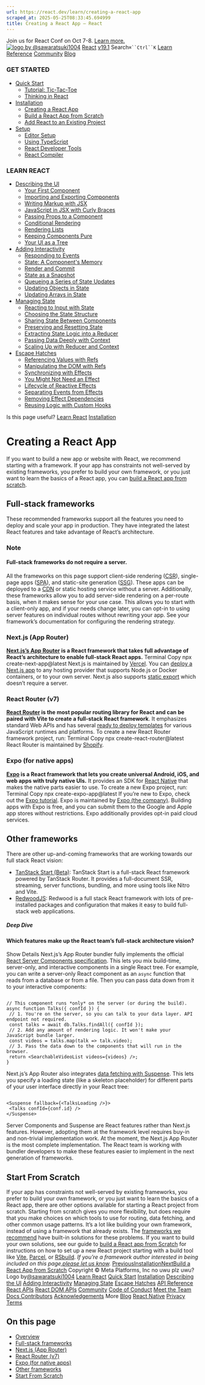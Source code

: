 ```yaml
---
url: https://react.dev/learn/creating-a-react-app
scraped_at: 2025-05-25T08:33:45.694999
title: Creating a React App – React
---
```


Join us for React Conf on Oct 7-8.
[Learn more.](https://conf.react.dev/)
[![logo by @sawaratsuki1004](https://react.dev/_next/image?url=%2Fimages%2Fuwu.png&w=128&q=75)](https://react.dev/)
[React](https://react.dev/)
[v19.1](https://react.dev/versions)
Search`⌘``Ctrl``K`
[Learn](https://react.dev/learn)
[Reference](https://react.dev/reference/react)
[Community](https://react.dev/community)
[Blog](https://react.dev/blog)
[](https://react.dev/community/translations)
[](https://github.com/facebook/react/releases)
### GET STARTED
  * [Quick Start ](https://react.dev/learn "Quick Start")
    * [Tutorial: Tic-Tac-Toe ](https://react.dev/learn/tutorial-tic-tac-toe "Tutorial: Tic-Tac-Toe")
    * [Thinking in React ](https://react.dev/learn/thinking-in-react "Thinking in React")
  * [Installation ](https://react.dev/learn/installation "Installation")
    * [Creating a React App ](https://react.dev/learn/creating-a-react-app "Creating a React App")
    * [Build a React App from Scratch ](https://react.dev/learn/build-a-react-app-from-scratch "Build a React App from Scratch")
    * [Add React to an Existing Project ](https://react.dev/learn/add-react-to-an-existing-project "Add React to an Existing Project")
  * [Setup ](https://react.dev/learn/setup "Setup")
    * [Editor Setup ](https://react.dev/learn/editor-setup "Editor Setup")
    * [Using TypeScript ](https://react.dev/learn/typescript "Using TypeScript")
    * [React Developer Tools ](https://react.dev/learn/react-developer-tools "React Developer Tools")
    * [React Compiler ](https://react.dev/learn/react-compiler "React Compiler")
### LEARN REACT
  * [Describing the UI ](https://react.dev/learn/describing-the-ui "Describing the UI")
    * [Your First Component ](https://react.dev/learn/your-first-component "Your First Component")
    * [Importing and Exporting Components ](https://react.dev/learn/importing-and-exporting-components "Importing and Exporting Components")
    * [Writing Markup with JSX ](https://react.dev/learn/writing-markup-with-jsx "Writing Markup with JSX")
    * [JavaScript in JSX with Curly Braces ](https://react.dev/learn/javascript-in-jsx-with-curly-braces "JavaScript in JSX with Curly Braces")
    * [Passing Props to a Component ](https://react.dev/learn/passing-props-to-a-component "Passing Props to a Component")
    * [Conditional Rendering ](https://react.dev/learn/conditional-rendering "Conditional Rendering")
    * [Rendering Lists ](https://react.dev/learn/rendering-lists "Rendering Lists")
    * [Keeping Components Pure ](https://react.dev/learn/keeping-components-pure "Keeping Components Pure")
    * [Your UI as a Tree ](https://react.dev/learn/understanding-your-ui-as-a-tree "Your UI as a Tree")
  * [Adding Interactivity ](https://react.dev/learn/adding-interactivity "Adding Interactivity")
    * [Responding to Events ](https://react.dev/learn/responding-to-events "Responding to Events")
    * [State: A Component's Memory ](https://react.dev/learn/state-a-components-memory "State: A Component's Memory")
    * [Render and Commit ](https://react.dev/learn/render-and-commit "Render and Commit")
    * [State as a Snapshot ](https://react.dev/learn/state-as-a-snapshot "State as a Snapshot")
    * [Queueing a Series of State Updates ](https://react.dev/learn/queueing-a-series-of-state-updates "Queueing a Series of State Updates")
    * [Updating Objects in State ](https://react.dev/learn/updating-objects-in-state "Updating Objects in State")
    * [Updating Arrays in State ](https://react.dev/learn/updating-arrays-in-state "Updating Arrays in State")
  * [Managing State ](https://react.dev/learn/managing-state "Managing State")
    * [Reacting to Input with State ](https://react.dev/learn/reacting-to-input-with-state "Reacting to Input with State")
    * [Choosing the State Structure ](https://react.dev/learn/choosing-the-state-structure "Choosing the State Structure")
    * [Sharing State Between Components ](https://react.dev/learn/sharing-state-between-components "Sharing State Between Components")
    * [Preserving and Resetting State ](https://react.dev/learn/preserving-and-resetting-state "Preserving and Resetting State")
    * [Extracting State Logic into a Reducer ](https://react.dev/learn/extracting-state-logic-into-a-reducer "Extracting State Logic into a Reducer")
    * [Passing Data Deeply with Context ](https://react.dev/learn/passing-data-deeply-with-context "Passing Data Deeply with Context")
    * [Scaling Up with Reducer and Context ](https://react.dev/learn/scaling-up-with-reducer-and-context "Scaling Up with Reducer and Context")
  * [Escape Hatches ](https://react.dev/learn/escape-hatches "Escape Hatches")
    * [Referencing Values with Refs ](https://react.dev/learn/referencing-values-with-refs "Referencing Values with Refs")
    * [Manipulating the DOM with Refs ](https://react.dev/learn/manipulating-the-dom-with-refs "Manipulating the DOM with Refs")
    * [Synchronizing with Effects ](https://react.dev/learn/synchronizing-with-effects "Synchronizing with Effects")
    * [You Might Not Need an Effect ](https://react.dev/learn/you-might-not-need-an-effect "You Might Not Need an Effect")
    * [Lifecycle of Reactive Effects ](https://react.dev/learn/lifecycle-of-reactive-effects "Lifecycle of Reactive Effects")
    * [Separating Events from Effects ](https://react.dev/learn/separating-events-from-effects "Separating Events from Effects")
    * [Removing Effect Dependencies ](https://react.dev/learn/removing-effect-dependencies "Removing Effect Dependencies")
    * [Reusing Logic with Custom Hooks ](https://react.dev/learn/reusing-logic-with-custom-hooks "Reusing Logic with Custom Hooks")


Is this page useful?
[Learn React](https://react.dev/learn)
[Installation](https://react.dev/learn/installation)
# Creating a React App[](https://react.dev/learn/creating-a-react-app#undefined "Link for this heading")
If you want to build a new app or website with React, we recommend starting with a framework.
If your app has constraints not well-served by existing frameworks, you prefer to build your own framework, or you just want to learn the basics of a React app, you can [build a React app from scratch](https://react.dev/learn/build-a-react-app-from-scratch).
## Full-stack frameworks [](https://react.dev/learn/creating-a-react-app#full-stack-frameworks "Link for Full-stack frameworks ")
These recommended frameworks support all the features you need to deploy and scale your app in production. They have integrated the latest React features and take advantage of React’s architecture.
### Note
#### Full-stack frameworks do not require a server. [](https://react.dev/learn/creating-a-react-app#react-frameworks-do-not-require-a-server "Link for Full-stack frameworks do not require a server. ")
All the frameworks on this page support client-side rendering ([CSR](https://developer.mozilla.org/en-US/docs/Glossary/CSR)), single-page apps ([SPA](https://developer.mozilla.org/en-US/docs/Glossary/SPA)), and static-site generation ([SSG](https://developer.mozilla.org/en-US/docs/Glossary/SSG)). These apps can be deployed to a [CDN](https://developer.mozilla.org/en-US/docs/Glossary/CDN) or static hosting service without a server. Additionally, these frameworks allow you to add server-side rendering on a per-route basis, when it makes sense for your use case.
This allows you to start with a client-only app, and if your needs change later, you can opt-in to using server features on individual routes without rewriting your app. See your framework’s documentation for configuring the rendering strategy.
### Next.js (App Router) [](https://react.dev/learn/creating-a-react-app#nextjs-app-router "Link for Next.js \(App Router\) ")
**[Next.js’s App Router](https://nextjs.org/docs) is a React framework that takes full advantage of React’s architecture to enable full-stack React apps.**
Terminal
Copy
npx create-next-app@latest
Next.js is maintained by [Vercel](https://vercel.com/). You can [deploy a Next.js app](https://nextjs.org/docs/app/building-your-application/deploying) to any hosting provider that supports Node.js or Docker containers, or to your own server. Next.js also supports [static export](https://nextjs.org/docs/app/building-your-application/deploying/static-exports) which doesn’t require a server.
### React Router (v7) [](https://react.dev/learn/creating-a-react-app#react-router-v7 "Link for React Router \(v7\) ")
**[React Router](https://reactrouter.com/start/framework/installation) is the most popular routing library for React and can be paired with Vite to create a full-stack React framework**. It emphasizes standard Web APIs and has several [ready to deploy templates](https://github.com/remix-run/react-router-templates) for various JavaScript runtimes and platforms.
To create a new React Router framework project, run:
Terminal
Copy
npx create-react-router@latest
React Router is maintained by [Shopify](https://www.shopify.com).
### Expo (for native apps) [](https://react.dev/learn/creating-a-react-app#expo "Link for Expo \(for native apps\) ")
**[Expo](https://expo.dev/) is a React framework that lets you create universal Android, iOS, and web apps with truly native UIs.** It provides an SDK for [React Native](https://reactnative.dev/) that makes the native parts easier to use. To create a new Expo project, run:
Terminal
Copy
npx create-expo-app@latest
If you’re new to Expo, check out the [Expo tutorial](https://docs.expo.dev/tutorial/introduction/).
Expo is maintained by [Expo (the company)](https://expo.dev/about). Building apps with Expo is free, and you can submit them to the Google and Apple app stores without restrictions. Expo additionally provides opt-in paid cloud services.
## Other frameworks [](https://react.dev/learn/creating-a-react-app#other-frameworks "Link for Other frameworks ")
There are other up-and-coming frameworks that are working towards our full stack React vision:
  * [TanStack Start (Beta)](https://tanstack.com/): TanStack Start is a full-stack React framework powered by TanStack Router. It provides a full-document SSR, streaming, server functions, bundling, and more using tools like Nitro and Vite.
  * [RedwoodJS](https://redwoodjs.com/): Redwood is a full stack React framework with lots of pre-installed packages and configuration that makes it easy to build full-stack web applications.


##### Deep Dive
#### Which features make up the React team’s full-stack architecture vision? [](https://react.dev/learn/creating-a-react-app#which-features-make-up-the-react-teams-full-stack-architecture-vision "Link for Which features make up the React team’s full-stack architecture vision? ")
Show Details
Next.js’s App Router bundler fully implements the official [React Server Components specification](https://github.com/reactjs/rfcs/blob/main/text/0188-server-components.md). This lets you mix build-time, server-only, and interactive components in a single React tree.
For example, you can write a server-only React component as an `async` function that reads from a database or from a file. Then you can pass data down from it to your interactive components:
```

// This component runs *only* on the server (or during the build).
async function Talks({ confId }) {
 // 1. You're on the server, so you can talk to your data layer. API endpoint not required.
 const talks = await db.Talks.findAll({ confId });
 // 2. Add any amount of rendering logic. It won't make your JavaScript bundle larger.
 const videos = talks.map(talk => talk.video);
 // 3. Pass the data down to the components that will run in the browser.
 return <SearchableVideoList videos={videos} />;
}

```

Next.js’s App Router also integrates [data fetching with Suspense](https://react.dev/blog/2022/03/29/react-v18#suspense-in-data-frameworks). This lets you specify a loading state (like a skeleton placeholder) for different parts of your user interface directly in your React tree:
```

<Suspense fallback={<TalksLoading />}>
 <Talks confId={conf.id} />
</Suspense>

```

Server Components and Suspense are React features rather than Next.js features. However, adopting them at the framework level requires buy-in and non-trivial implementation work. At the moment, the Next.js App Router is the most complete implementation. The React team is working with bundler developers to make these features easier to implement in the next generation of frameworks.
## Start From Scratch [](https://react.dev/learn/creating-a-react-app#start-from-scratch "Link for Start From Scratch ")
If your app has constraints not well-served by existing frameworks, you prefer to build your own framework, or you just want to learn the basics of a React app, there are other options available for starting a React project from scratch.
Starting from scratch gives you more flexibility, but does require that you make choices on which tools to use for routing, data fetching, and other common usage patterns. It’s a lot like building your own framework, instead of using a framework that already exists. The [frameworks we recommend](https://react.dev/learn/creating-a-react-app#full-stack-frameworks) have built-in solutions for these problems.
If you want to build your own solutions, see our guide to [build a React app from Scratch](https://react.dev/learn/build-a-react-app-from-scratch) for instructions on how to set up a new React project starting with a build tool like [Vite](https://vite.dev/), [Parcel](https://parceljs.org/), or [RSbuild](https://rsbuild.dev/).
_If you’re a framework author interested in being included on this page,[please let us know](https://github.com/reactjs/react.dev/issues/new?assignees=&labels=type%3A+framework&projects=&template=3-framework.yml&title=%5BFramework%5D%3A+)._
[PreviousInstallation](https://react.dev/learn/installation)[NextBuild a React App from Scratch](https://react.dev/learn/build-a-react-app-from-scratch)
[](https://opensource.fb.com/)
Copyright © Meta Platforms, Inc
no uwu plz
uwu?
Logo by[@sawaratsuki1004](https://twitter.com/sawaratsuki1004)
[Learn React](https://react.dev/learn)
[Quick Start](https://react.dev/learn)
[Installation](https://react.dev/learn/installation)
[Describing the UI](https://react.dev/learn/describing-the-ui)
[Adding Interactivity](https://react.dev/learn/adding-interactivity)
[Managing State](https://react.dev/learn/managing-state)
[Escape Hatches](https://react.dev/learn/escape-hatches)
[API Reference](https://react.dev/reference/react)
[React APIs](https://react.dev/reference/react)
[React DOM APIs](https://react.dev/reference/react-dom)
[Community](https://react.dev/community)
[Code of Conduct](https://github.com/facebook/react/blob/main/CODE_OF_CONDUCT.md)
[Meet the Team](https://react.dev/community/team)
[Docs Contributors](https://react.dev/community/docs-contributors)
[Acknowledgements](https://react.dev/community/acknowledgements)
More
[Blog](https://react.dev/blog)
[React Native](https://reactnative.dev/)
[Privacy](https://opensource.facebook.com/legal/privacy)
[Terms](https://opensource.fb.com/legal/terms/)
[](https://www.facebook.com/react)[](https://twitter.com/reactjs)[](https://bsky.app/profile/react.dev)[](https://github.com/facebook/react)
## On this page
  * [Overview](https://react.dev/learn/creating-a-react-app)
  * [Full-stack frameworks ](https://react.dev/learn/creating-a-react-app#full-stack-frameworks)
  * [Next.js (App Router) ](https://react.dev/learn/creating-a-react-app#nextjs-app-router)
  * [React Router (v7) ](https://react.dev/learn/creating-a-react-app#react-router-v7)
  * [Expo (for native apps) ](https://react.dev/learn/creating-a-react-app#expo)
  * [Other frameworks ](https://react.dev/learn/creating-a-react-app#other-frameworks)
  * [Start From Scratch ](https://react.dev/learn/creating-a-react-app#start-from-scratch)



